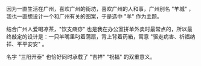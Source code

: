 因为一直生活在广州，喜欢广州的街坊，喜欢广州的人和事，广州别名 "羊城" ，我也一直想设计一个和广州有关的图案，于是选中 "羊" 作为主题。

结合广州人爱喝凉茶，"饮支癍痧" 也是我在办公室拼单外卖时最常点的，所以最终敲定的设计是：一只羊嘴里叼着蒲扇，背上背着药箱，寓意 "驱走病害、祈福纳祥、平平安安" 。

名字 "三阳开泰" 也恰好同时承载了 "吉祥" "祝福" 的双重意义。
